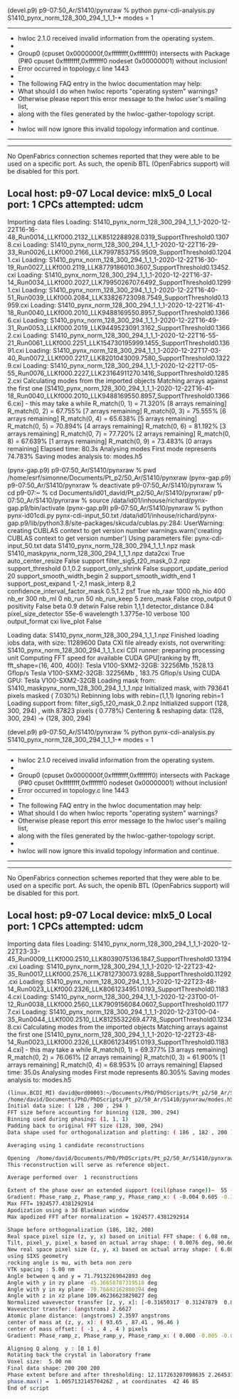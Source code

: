 (devel.p9) p9-07:50_Ar/S1410/pynxraw % python pynx-cdi-analysis.py S1410_pynx_norm_128_300_294_1_1_1-* modes = 1
****************************************************************************
* hwloc 2.1.0 received invalid information from the operating system.
*
* Group0 (cpuset 0x0000000f,0xffffffff,0xfffffff0) intersects with Package (P#0 cpuset 0xffffffff,0xfffffff0 nodeset 0x00000001) without inclusion!
* Error occurred in topology.c line 1443
*
* The following FAQ entry in the hwloc documentation may help:
*   What should I do when hwloc reports "operating system" warnings?
* Otherwise please report this error message to the hwloc user's mailing list,
* along with the files generated by the hwloc-gather-topology script.
* 
* hwloc will now ignore this invalid topology information and continue.
****************************************************************************
--------------------------------------------------------------------------
No OpenFabrics connection schemes reported that they were able to be
used on a specific port.  As such, the openib BTL (OpenFabrics
support) will be disabled for this port.

  Local host:           p9-07
  Local device:         mlx5_0
  Local port:           1
  CPCs attempted:       udcm
--------------------------------------------------------------------------
Importing data files
Loading: S1410_pynx_norm_128_300_294_1_1_1-2020-12-22T16-16-48_Run0014_LLKf000.2132_LLK8512288928.0319_SupportThreshold0.13078.cxi
Loading: S1410_pynx_norm_128_300_294_1_1_1-2020-12-22T16-29-33_Run0026_LLKf000.2166_LLK7997853755.9509_SupportThreshold0.12041.cxi
Loading: S1410_pynx_norm_128_300_294_1_1_1-2020-12-22T16-30-19_Run0027_LLKf000.2119_LLK8779186010.3607_SupportThreshold0.13452.cxi
Loading: S1410_pynx_norm_128_300_294_1_1_1-2020-12-22T16-37-14_Run0034_LLKf000.2027_LLK7995026707.6492_SupportThreshold0.12991.cxi
Loading: S1410_pynx_norm_128_300_294_1_1_1-2020-12-22T16-40-51_Run0039_LLKf000.2084_LLK33826723098.7549_SupportThreshold0.13959.cxi
Loading: S1410_pynx_norm_128_300_294_1_1_1-2020-12-22T16-41-18_Run0040_LLKf000.2010_LLK9488169550.8957_SupportThreshold0.13666.cxi
Loading: S1410_pynx_norm_128_300_294_1_1_1-2020-12-22T16-49-31_Run0053_LLKf000.2019_LLK9449523091.3162_SupportThreshold0.13662.cxi
Loading: S1410_pynx_norm_128_300_294_1_1_1-2020-12-22T16-55-21_Run0061_LLKf000.2251_LLK154730195999.1455_SupportThreshold0.13691.cxi
Loading: S1410_pynx_norm_128_300_294_1_1_1-2020-12-22T17-03-40_Run0072_LLKf000.2217_LLK8201043009.7580_SupportThreshold0.13229.cxi
Loading: S1410_pynx_norm_128_300_294_1_1_1-2020-12-22T17-05-55_Run0076_LLKf000.2227_LLK23164911270.1416_SupportThreshold0.12852.cxi
Calculating modes from the imported objects
Matching arrays against the first one [S1410_pynx_norm_128_300_294_1_1_1-2020-12-22T16-41-18_Run0040_LLKf000.2010_LLK9488169550.8957_SupportThreshold0.13666.cxi] - this may take a while
R_match(0, 1) = 71.320% [8 arrays remaining]
R_match(0, 2) = 67.755% [7 arrays remaining]
R_match(0, 3) = 75.555% [6 arrays remaining]
R_match(0, 4) = 65.638% [5 arrays remaining]
R_match(0, 5) = 70.894% [4 arrays remaining]
R_match(0, 6) = 81.192% [3 arrays remaining]
R_match(0, 7) = 77.720% [2 arrays remaining]
R_match(0, 8) = 67.639% [1 arrays remaining]
R_match(0, 9) = 73.483% [0 arrays remaining]
Elapsed time:   80.3s
Analysing modes
First mode represents 74.783%
Saving modes analysis to: modes.h5


(pynx-gap.p9) p9-07:50_Ar/S1410/pynxraw % pwd
/home/esrf/simonne/Documents/Pt_p2/50_Ar/S1410/pynxraw
(pynx-gap.p9) p9-07:50_Ar/S1410/pynxraw % deactivate 
p9-07:50_Ar/S1410/pynxraw % cd 
p9-07:~ % cd Documents/id01_david/Pt_p2/50_Ar/S1410/pynxraw/
p9-07:50_Ar/S1410/pynxraw % source /data/id01/inhouse/richard/pynx-gap.p9/bin/activate
(pynx-gap.p9) p9-07:50_Ar/S1410/pynxraw % python pynx-id01cdi.py pynx-cdi-input_50.txt
/data/id01/inhouse/richard/pynx-gap.p9/lib/python3.8/site-packages/skcuda/cublas.py:284: UserWarning: creating CUBLAS context to get version number
  warnings.warn('creating CUBLAS context to get version number')
Using parameters file:  pynx-cdi-input_50.txt
data S1410_pynx_norm_128_300_294_1_1_1.npz
mask S1410_maskpynx_norm_128_300_294_1_1_1.npz
data2cxi True
auto_center_resize False
support filter_sig5_t20_mask_0.2.npz
support_threshold 0.1,0.2
support_only_shrink False
support_update_period 20
support_smooth_width_begin 2
support_smooth_width_end 1
support_post_expand 1,-2,1
mask_interp 8,2
confidence_interval_factor_mask 0.5,1.2
psf True
nb_raar 1000
nb_hio 400
nb_er 300
nb_ml 0
nb_run 50
nb_run_keep 5
zero_mask False
crop_output 0
positivity False
beta 0.9
detwin False
rebin 1,1,1
detector_distance 0.84
pixel_size_detector 55e-6
wavelength 1.3775e-10
verbose 100
output_format cxi
live_plot False

Loading data:  S1410_pynx_norm_128_300_294_1_1_1.npz
Finished loading iobs data, with size: 11289600
Data CXI file already exists, not overwriting:  S1410_pynx_norm_128_300_294_1_1_1.cxi
CDI runner: preparing processing unit
Computing FFT speed for available CUDA GPU[ranking by fft, fft_shape=(16, 400, 400)]:
                                        Tesla V100-SXM2-32GB: 32256Mb ,1528.13 Gflop/s
                                        Tesla V100-SXM2-32GB: 32256Mb , 183.75 Gflop/s
Using CUDA GPU: Tesla V100-SXM2-32GB
Loading mask from:  S1410_maskpynx_norm_128_300_294_1_1_1.npz
Initialized mask, with 793641 pixels masked ( 7.030%)
Rebinning Iobs with rebin=(1,1,1)
Ignoring rebin=1
Loading support from:  filter_sig5_t20_mask_0.2.npz
Initialized support  (128, 300, 294) , with 87823 pixels ( 0.778%)
Centering & reshaping data: (128, 300, 294) -> (128, 300, 294)




(devel.p9) p9-07:50_Ar/S1410/pynxraw % python pynx-cdi-analysis.py S1410_pynx_norm_128_300_294_1_1_1-* modes = 1
****************************************************************************
* hwloc 2.1.0 received invalid information from the operating system.
*
* Group0 (cpuset 0x0000000f,0xffffffff,0xfffffff0) intersects with Package (P#0 cpuset 0xffffffff,0xfffffff0 nodeset 0x00000001) without inclusion!
* Error occurred in topology.c line 1443
*
* The following FAQ entry in the hwloc documentation may help:
*   What should I do when hwloc reports "operating system" warnings?
* Otherwise please report this error message to the hwloc user's mailing list,
* along with the files generated by the hwloc-gather-topology script.
* 
* hwloc will now ignore this invalid topology information and continue.
****************************************************************************
--------------------------------------------------------------------------
No OpenFabrics connection schemes reported that they were able to be
used on a specific port.  As such, the openib BTL (OpenFabrics
support) will be disabled for this port.

  Local host:           p9-07
  Local device:         mlx5_0
  Local port:           1
  CPCs attempted:       udcm
--------------------------------------------------------------------------
Importing data files
Loading: S1410_pynx_norm_128_300_294_1_1_1-2020-12-22T23-33-45_Run0009_LLKf000.2510_LLK8039075136.1847_SupportThreshold0.13194.cxi
Loading: S1410_pynx_norm_128_300_294_1_1_1-2020-12-22T23-42-35_Run0017_LLKf000.2576_LLK7812730073.9288_SupportThreshold0.11292.cxi
Loading: S1410_pynx_norm_128_300_294_1_1_1-2020-12-22T23-48-14_Run0023_LLKf000.2326_LLK8061234951.0193_SupportThreshold0.11834.cxi
Loading: S1410_pynx_norm_128_300_294_1_1_1-2020-12-23T00-01-12_Run0038_LLKf000.2560_LLK7909156084.0607_SupportThreshold0.11777.cxi
Loading: S1410_pynx_norm_128_300_294_1_1_1-2020-12-23T00-04-35_Run0044_LLKf000.2510_LLK8125532269.4778_SupportThreshold0.12348.cxi
Calculating modes from the imported objects
Matching arrays against the first one [S1410_pynx_norm_128_300_294_1_1_1-2020-12-22T23-48-14_Run0023_LLKf000.2326_LLK8061234951.0193_SupportThreshold0.11834.cxi] - this may take a while
R_match(0, 1) = 69.377% [3 arrays remaining]
R_match(0, 2) = 76.061% [2 arrays remaining]
R_match(0, 3) = 61.900% [1 arrays remaining]
R_match(0, 4) = 68.953% [0 arrays remaining]
Elapsed time:   35.0s
Analysing modes
First mode represents 80.305%
Saving modes analysis to: modes.h5


```bash
(linux.BCDI_MI) david@ord00003:~/Documents/PhD/PhDScripts/Pt_p2/50_Ar/S1410/pynxraw$ python strain_old.py 
/home/david/Documents/PhD/PhDScripts/Pt_p2/50_Ar/S1410/pynxraw/modes.h5
Initial data size: ( 128 , 300 , 294 )
FFT size before accounting for binning (128, 300, 294)
Binning used during phasing: (1, 1, 1)
Padding back to original FFT size (128, 300, 294)
Data shape used for orthogonalization and plotting: ( 186 , 182 , 200 )

Averaging using 1 candidate reconstructions

Opening  /home/david/Documents/PhD/PhDScripts/Pt_p2/50_Ar/S1410/pynxraw/modes.h5
This reconstruction will serve as reference object.

Average performed over  1 reconstructions

Extent of the phase over an extended support (ceil(phase range))~  55 (rad)
Gradient: Phase_ramp_z, Phase_ramp_y, Phase_ramp_x: ( -0.004 0.605 -0.366 ) rad
Max FFT= 1924577.4381292914
Apodization using a 3d Blackman window
Max apodized FFT after normalization = 1924577.4381292914

Shape before orthogonalization (186, 182, 200)
Real space pixel size (z, y, x) based on initial FFT shape: ( 6.08 nm, 10.95 nm, 11.18 nm )
Tilt, pixel_y, pixel_x based on actual array shape: ( 0.0076 deg, 90.66 um, 80.85 um)
New real space pixel size (z, y, x) based on actual array shape: ( 6.08  nm, 10.95 nm, 11.18 nm )
using SIXS geometry
rocking angle is mu, with beta non zero
VTK spacing : 5.00 nm
Angle between q and y = 71.79132269042893 deg
Angle with y in zy plane -45.36658787319518 deg
Angle with y in xy plane -70.76682162800394 deg
Angle with z in xz plane 109.46236623829827 deg
Normalized wavevector transfer [z, y, x]: [-0.31650317  0.31247879  0.89564655]
Wavevector transfer: (angstroms) 2.6627
Atomic plane distance: (angstroms) 2.3597 angstroms
center of mass at (z, y, x): ( 93.65 , 87.41 , 96.46 )
center of mass offset: ( -1 , 4 , 4 ) pixels
Gradient: Phase_ramp_z, Phase_ramp_y, Phase_ramp_x: ( 0.000 -0.005 -0.001 ) rad

Aligning Q along  y : [0 1 0]
Rotating back the crystal in laboratory frame
Voxel size:  5.00 nm
Final data shape: 200 200 200
Phase extent before and after thresholding: 12.117263207098635 2.2645313195235692
phase.max() =  1.0057132145704262 , at coordinates  42 46 85
End of script
```